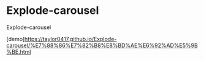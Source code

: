 # Explode-carousel
Explode-carousel

[demo]https://taylor0417.github.io/Explode-carousel/%E7%88%86%E7%82%B8%E8%BD%AE%E6%92%AD%E5%9B%BE.html
